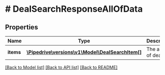 # # DealSearchResponseAllOfData

## Properties

Name | Type | Description | Notes
------------ | ------------- | ------------- | -------------
**items** | [**\Pipedrive\versions\v1\Model\DealSearchItem[]**](DealSearchItem.md) | The array of deals | [optional]

[[Back to Model list]](../README.md#documentation-for-models) [[Back to API list]](../README.md#documentation-for-api-endpoints) [[Back to README]](../README.md)
